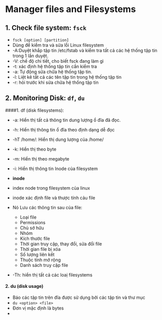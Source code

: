 # Manager files and Filesystems

## 1. Check file system: `fsck`
- `fsck [option] [partition]`
- Dùng để kiểm tra và sửa lỗi Linux filesystem
- -A:Duyệt khắp tập tin /etc/fstab và kiểm tra tất cả các hệ thống tập tin trong 1 lần duyệt.
- -V: chế độ chi tiết, cho biết fsck đang làm gì
- -t: xác định hệ thống tập tin cần kiểm tra
- -a: Tự động sửa chữa hệ thống tập tin.
- -l: Liệt kê tất cả các tên tập tin trong hệ thống tập tin
- -r: hỏi trước khi sửa chữa hệ thống tập tin

## 2. Monitoring Disk: `df`, `du`
####1. df (disk filesystems):
- -a: Hiển thị tất cả thông tin dung lượng ổ đĩa đã đọc.
- -h: Hiển thị thông tin ổ đĩa theo định dạng dễ đọc
- -hT /home/: Hiển thị dung lượng của /home/
- -k: Hiển thị theo byte
- -m: Hiển thị theo megabyte
- -i: Hiển thị thông tin Inode của filesystem

- **inode**
 - index node trong filesystem của linux
 - inode xác định file và thược tính cảu file
 - Nó Lưu các thông tin sau của file:
    +  Loại file
    + Permissions
    + Chủ sở hữu
    + Nhóm
    + Kích thước file
    + Thời gian truy cập, thay đổi, sửa đổi file
    + Thời gian file bị xóa
    + Số lượng liên kết
    + Thuộc tính mở rộng
    + Danh sách truy cập file
- -Th: hiển thị tất cả các loaị filesystems

#### 2. du (disk usage) 
- Báo các tập tin trên đĩa được sử dụng bởi các tập tin và thư mục
- `du <option> <file>`
- Đơn vị mặc định là bytes
- 

